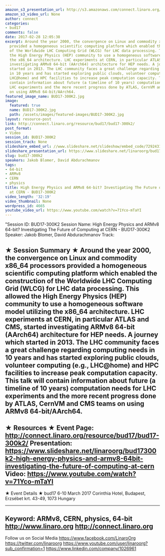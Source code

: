 ```yaml
---
amazon_s3_presentation_url: http://s3.amazonaws.com/connect.linaro.org/bud17/Presentations/BUD17-300K2%20-%20High%20Energy%20Physics%20and%20ARMv8%2064-bit%20keynote.pdf
amazon_s3_video_url: None
author: connect
categories:
- bud17
comments: false
date: 2017-02-28 12:05:38
excerpt: Around the year 2000, the convergence on Linux and commodity x86_64 processors
  provided a homogeneous scientific computing platform which enabled the construction
  of the Worldwide LHC Computing Grid (WLCG) for LHC data processing. This allowed
  the High Energy Physics (HEP) community to use a homogeneous software model utilizing
  the x86_64 architecture. LHC experiments at CERN, in particular ATLAS and CMS, started
  investigating ARMv8 64-bit (AArch64) architecture for HEP needs. A journey which
  started in 2013. The LHC community faces a great challenge regarding computing needs
  in 10 years and has started exploring public clouds, volunteer computing (e.g.,
  LHC@home) and HPC facilities to increase peak computation capacity. This talk will
  contain information about future (a timeline of 10 years) computation needs for
  LHC experiments and the more recent progress done by ATLAS, CernVM and CMS teams
  on using ARMv8 64-bit/AArch64.
featured_image_name: BUD17-300K2.jpg
image:
  featured: true
  name: BUD17-300K2.jpg
  path: /assets/images/featured-images/BUD17-300K2.jpg
layout: resource-post
link: http://connect.linaro.org/resource/bud17/bud17-300k2/
post_format:
- Video
session_id: BUD17-300K2
session_track: None
slideshare_embed_url: //www.slideshare.net/slideshow/embed_code/72924313
slideshare_presentation_url: https://www.slideshare.net/linaroorg/bud17300k2-high-energy-physics-and-armv8-64bit-investigating-the-future-of-computing-at-cern
slug: bud17-300k2
speakers: Jakob Blomer, David Abdurachmanov
tags:
- 64-bit
- ARMv8
- CERN
- physics
title: High Energy Physics and ARMv8 64-bit? Investigating The Future of Computing
  at CERN - BUD17-300K2
video_length: '32:19'
video_thumbnail: None
wordpress_id: 4665
youtube_video_url: https://www.youtube.com/watch?v=71Yco-mTaYI
---
```


"Session ID: BUD17-300K2
Session Name: High Energy Physics and ARMv8 64-bit? Investigating The Future of Computing at CERN - BUD17-300K2
Speaker: Jakob Blomer, David Abdurachmanov
Track: 


★ Session Summary ★
Around the year 2000, the convergence on Linux and commodity x86_64 processors provided a homogeneous scientific computing platform which enabled the construction of the Worldwide LHC Computing Grid (WLCG) for LHC data processing. This allowed the High Energy Physics (HEP) community to use a homogeneous software model utilizing the x86_64 architecture. LHC experiments at CERN, in particular ATLAS and CMS, started investigating ARMv8 64-bit (AArch64) architecture for HEP needs. A journey which started in 2013. The LHC community faces a great challenge regarding computing needs in 10 years and has started exploring public clouds, volunteer computing (e.g., LHC@home) and HPC facilities to increase peak computation capacity. This talk will contain information about future (a timeline of 10 years) computation needs for LHC experiments and the more recent progress done by ATLAS, CernVM and CMS teams on using ARMv8 64-bit/AArch64.
---------------------------------------------------
★ Resources ★
Event Page: http://connect.linaro.org/resource/bud17/bud17-300k2/
Presentation: https://www.slideshare.net/linaroorg/bud17300k2-high-energy-physics-and-armv8-64bit-investigating-the-future-of-computing-at-cern
Video: https://www.youtube.com/watch?v=71Yco-mTaYI
 ---------------------------------------------------

★ Event Details ★
bud17
6-10 March 2017
Corinthia Hotel, Budapest,
Erzsébet krt. 43-49,
1073 Hungary

---------------------------------------------------
Keyword: ARMv8, CERN, physics, 64-bit
http://www.linaro.org
http://connect.linaro.org
---------------------------------------------------
Follow us on Social Media
https://www.facebook.com/LinaroOrg
https://twitter.com/linaroorg
https://www.youtube.com/user/linaroorg?sub_confirmation=1
https://www.linkedin.com/company/1026961